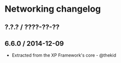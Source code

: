 Networking changelog
====================

## ?.?.? / ????-??-??

## 6.6.0 / 2014-12-09

* Extracted from the XP Framework's core - @thekid